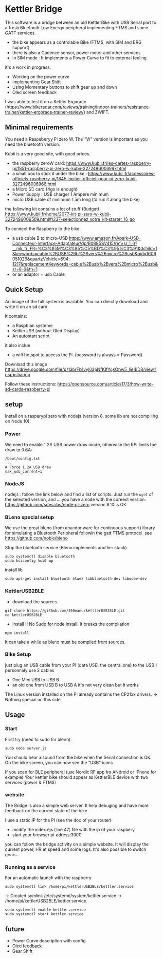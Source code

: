 # Kettler Bridge
This software is a bridge between an old KettlerBike with USB Serial port to a fresh Bluetooth Low Energy peripheral implementing FTMS and some GATT services.
* the bike appears as a controlable Bike (FTMS, with SIM and ERG support)
* there is also a Cadence sensor, power meter and other services
* In SIM mode : It implements a Power Curve to fit to external feeling.

it's a work in progress:
* Working on the power curve
* Implementing Gear Shift
* Using Momentary buttons to shift gear up and down
* Oled screen feedback

I was able to test it on a Kettler Ergorace (https://www.bikeradar.com/reviews/training/indoor-trainers/resistance-trainer/kettler-ergorace-trainer-review/) and ZWIFT.

## Minimal requirements
You need a Raspeberyy Pi zero W. The "W" version is important as you need the bluetooth version.

Kubii is a very good site, with good prices.
- the raspberry zeroW card: https://www.kubii.fr/les-cartes-raspberry-pi/1851-raspberry-pi-zero-w-kubii-3272496006997.html
- a small box to stick it under the bike : https://www.kubii.fr/accessoires-officiels-raspberry-pi/1845-boitier-officiel-pour-pi-zero-kubii-3272496006966.html
- a Micro SD card (4go is enough)
- Power Supply : USB charger 1 Ampere minimum
- micro USB cable of minimum 1.5m long (to run it along the bike)

the following kit contains a lot of stuff (Budget)
https://www.kubii.fr/home/2077-kit-pi-zero-w-kubii-3272496009509.html#/237-selectionnez_votre_kit-starter_16_go

To connect the Raspberry to the bike
- a usb cable B to micro-USB https://www.amazon.fr/Apark-USB-Connecteur-Interface-Adaptateur/dp/B0885SV415/ref=sr_1_6?__mk_fr_FR=%C3%85M%C3%85%C5%BD%C3%95%C3%91&dchild=1&keywords=cable%2BUSB%2Bb%2Bvers%2Bmicro%2Busb&qid=1606051026&quartzVehicle=694-1217&replacementKeywords=cable%2Busb%2Bvers%2Bmicro%2Busb&sr=8-6&th=1
- or an adaptor + usb Cable

## Quick Setup
An image of the full system is available.
You can directly download and write it on an sd card.

it contains:
- a Raspbian systeme
- KettlerUSB (without Oled Display)
- An autostart script

it also inclue
- a wifi hotspot to access the Pi. (password is always = Password)

Download this image
https://drive.google.com/file/d/13brFb1yyl03pNfKIfYgkOhw5_Ije4iDB/view?usp=sharing

Follow these instructions: 
https://opensource.com/article/17/3/how-write-sd-cards-raspberry-pi


## setup
Install on a rasperypi zero with nodejs (version 8, some lib are not compiling on Node 10).

### Power
We  need to enable 1.2A USB power draw mode, otherwise the RPi limits the draw to 0.6A:
```
/boot/config.txt
---
# Force 1.2A USB draw
max_usb_current=1
```

### NodeJS
nodejs :  follow the link below and find a list of scripts.
Just run the ```wget``` of the selected version, and ... you have a node with the coreect version.
https://github.com/sdesalas/node-pi-zero
version 8.10 is OK

### BLeno special setup
We use the great bleno (from abandonware for continuous support) library for simulating a Bluetooth Peripheral followin the gatt FTMS protocol.
see https://github.com/noble/bleno

Stop the bluetooth service (Bleno implements another stack)
```
sudo systemctl disable bluetooth
sudo hciconfig hci0 up
```
install lib
```
sudo apt-get install bluetooth bluez libbluetooth-dev libudev-dev
```

### KettlerUSB2BLE
* download the sources
```
git clone https://github.com/360manu/kettlerUSB2BLE.git
cd kettlerUSB2BLE
```

* Install
!! No Sudo for node install. It breaks the compilation
```
npm install
```
it can take a while as bleno must be compiled from sources.

### Bike Setup
just plug an USB cable from your PI (data USB, the central one) to the USB
I personnaly use 2 cables
* One Mini USB to USB B
* an old one from USB B to USB A
it's not very clean but it works

The Linux version installed on the PI already contains the CP21xx drivers.
-> Nothing special on this side

## Usage

### Start
First try (need to sudo for bleno):
```
sudo node server.js
```

You should hear a sound from the bike when the Serial connection is OK.
On the bike screen, you can now see the "USB" icons

If you scan for BLE peripheral (use Nordic RF app fro ANdroid or IPhone for example)
Your kettler bike should appear as KettlerBLE device with two services (power & FTMS)

### website
The Bridge is also a simple web server.
It help debuging and have more feedback on the current state of the bike.

I use a static IP for the PI (see the doc of your router)
* modify the index.ejs (line 47) file with the ip of your raspbery
* start your browser pi-adress:3000

you can follow the bridge activity on a simple website.
It will display the current power, HR et speed and some logs.
It's also possible to switch gears.

### Running as a service
For an automatic launch with the raspberry 
```
sudo systemctl link /home/pi/kettlerUSB2BLE/kettler.service
```
-> Created symlink /etc/systemd/system/kettler.service → /home/pi/kettlerUSB2BLE/kettler.service.

```
sudo systemctl enable kettler.service
sudo systemctl start kettler.service
```

## future
* Power Curve description with config
* Oled feedback
* Gear Shift
